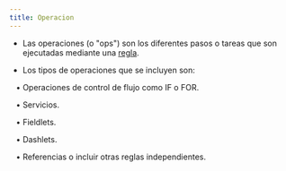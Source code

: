 ```yaml
---
title: Operacion
---
```

* Las operaciones (o "ops") son los diferentes pasos o tareas que son ejecutadas mediante una [regla](Conceptos/rule).


* Los tipos de operaciones que se incluyen son: <br />

&nbsp; &nbsp;• Operaciones de control de flujo como IF o FOR. <br />

&nbsp; &nbsp;• Servicios. <br />

&nbsp; &nbsp;• Fieldlets. <br />

&nbsp; &nbsp;• Dashlets. <br />

&nbsp; &nbsp;• Referencias o incluir otras reglas independientes.